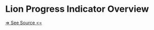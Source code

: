 # Lion Progress Indicator Overview

[=> See Source <=](../../../docs/components/progress-indicator/overview.md)
